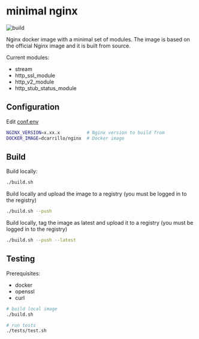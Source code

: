 # minimal nginx

![build](https://github.com/dcarrillo/docker-nginx/workflows/CI/badge.svg)

Nginx docker image with a minimal set of modules. The image is based on the official Nginx image and it is built from source.

Current modules:

- stream
- http_ssl_module
- http_v2_module
- http_stub_status_module

## Configuration

Edit [conf.env](conf.env)

```bash
NGINX_VERSION=x.xx.x          # Nginx version to build from
DOCKER_IMAGE=dcarrillo/nginx  # Docker image
```

## Build

Build locally:

```bash
./build.sh
```

Build locally and upload the image to a registry (you must be logged in to the registry)

```bash
./build.sh --push
```

Build locally, tag the image as latest and upload it to a registry (you must be logged in to the registry)

```bash
./build.sh --push --latest
```

## Testing

Prerequisites:

- docker
- openssl
- curl

```bash
# build local image
./build.sh

# run tests
./tests/test.sh
```
